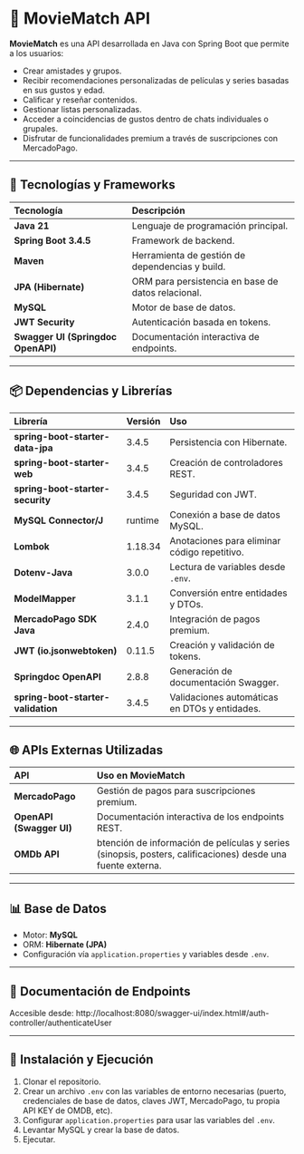 # 🎥 MovieMatch API

**MovieMatch** es una API desarrollada en Java con Spring Boot que permite a los usuarios:
- Crear amistades y grupos.
- Recibir recomendaciones personalizadas de películas y series basadas en sus gustos y edad.
- Calificar y reseñar contenidos.
- Gestionar listas personalizadas.
- Acceder a coincidencias de gustos dentro de chats individuales o grupales.
- Disfrutar de funcionalidades premium a través de suscripciones con MercadoPago.

---

## 🚀 Tecnologías y Frameworks

| Tecnología | Descripción |
|:------------|:--------------|
| **Java 21** | Lenguaje de programación principal. |
| **Spring Boot 3.4.5** | Framework de backend. |
| **Maven** | Herramienta de gestión de dependencias y build. |
| **JPA (Hibernate)** | ORM para persistencia en base de datos relacional. |
| **MySQL** | Motor de base de datos. |
| **JWT Security** | Autenticación basada en tokens. |
| **Swagger UI (Springdoc OpenAPI)** | Documentación interactiva de endpoints. |

---

## 📦 Dependencias y Librerías

| Librería                      | Versión   | Uso |
|:------------------------------|:-----------|:----------------|
| **spring-boot-starter-data-jpa** | 3.4.5 | Persistencia con Hibernate. |
| **spring-boot-starter-web** | 3.4.5 | Creación de controladores REST. |
| **spring-boot-starter-security** | 3.4.5 | Seguridad con JWT. |
| **MySQL Connector/J**          | runtime  | Conexión a base de datos MySQL. |
| **Lombok**                     | 1.18.34  | Anotaciones para eliminar código repetitivo. |
| **Dotenv-Java**                | 3.0.0    | Lectura de variables desde `.env`. |
| **ModelMapper**                | 3.1.1    | Conversión entre entidades y DTOs. |
| **MercadoPago SDK Java**       | 2.4.0    | Integración de pagos premium. |
| **JWT (io.jsonwebtoken)**      | 0.11.5   | Creación y validación de tokens. |
| **Springdoc OpenAPI**          | 2.8.8    | Generación de documentación Swagger. |
| **spring-boot-starter-validation** | 3.4.5 | Validaciones automáticas en DTOs y entidades. |

---

## 🌐 APIs Externas Utilizadas

| API              | Uso en MovieMatch |
|:-----------------|:-----------------|
| **MercadoPago**   | Gestión de pagos para suscripciones premium. |
| **OpenAPI (Swagger UI)** | Documentación interactiva de los endpoints REST. |
| **OMDb API** | btención de información de películas y series (sinopsis, posters, calificaciones) desde una fuente externa. |

---

## 📊 Base de Datos

- Motor: **MySQL**
- ORM: **Hibernate (JPA)**
- Configuración vía `application.properties` y variables desde `.env`.

---

## 📄 Documentación de Endpoints

Accesible desde:
http://localhost:8080/swagger-ui/index.html#/auth-controller/authenticateUser


---

## 📝 Instalación y Ejecución

1. Clonar el repositorio.
2. Crear un archivo `.env` con las variables de entorno necesarias (puerto, credenciales de base de datos, claves JWT, MercadoPago, tu propia API KEY de OMDB, etc).
3. Configurar `application.properties` para usar las variables del `.env`.
4. Levantar MySQL y crear la base de datos.
5. Ejecutar.

